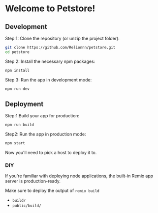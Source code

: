 # Welcome to Petstore!

## Development

Step 1: Clone the repository (or unzip the project folder):

```sh
git clone https://github.com/Relionnn/petstore.git
cd petstore
```

Step 2: Install the necessary npm packages:

```sh
npm install
```

Step 3: Run the app in development mode:

```sh
npm run dev
```

## Deployment

Step:1 Build your app for production:

```sh
npm run build
```

Step2: Run the app in production mode:

```sh
npm start
```

Now you'll need to pick a host to deploy it to.

### DIY

If you're familiar with deploying node applications, the built-in Remix app server is production-ready.

Make sure to deploy the output of `remix build`

- `build/`
- `public/build/`
